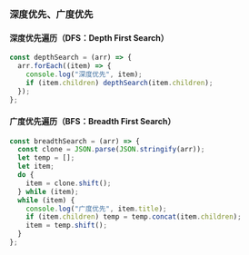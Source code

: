 ### 深度优先、广度优先

#### 深度优先遍历（DFS：Depth First Search）

```js
const depthSearch = (arr) => {
  arr.forEach((item) => {
    console.log("深度优先", item);
    if (item.children) depthSearch(item.children);
  });
};
```

#### 广度优先遍历（BFS：Breadth First Search）

```js
const breadthSearch = (arr) => {
  const clone = JSON.parse(JSON.stringify(arr));
  let temp = [];
  let item;
  do {
    item = clone.shift();
  } while (item);
  while (item) {
    console.log("广度优先", item.title);
    if (item.children) temp = temp.concat(item.children);
    item = temp.shift();
  }
};
```
